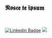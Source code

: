 ## 𝕹𝖔𝖘𝖈𝖊 𝖙𝖊 𝖎𝖕𝖘𝖚𝖒 
<br><br>
[![Linkedin Badge](https://img.shields.io/badge/LinkedIn-0077B5?style=for-the-badge&logo=linkedin&logoColor=white)](https://www.linkedin.com/in/filipe-mateus-574411289/)
 <a href="(https://www.instagram.com/matheus___fillipe/?igsh=MXgzOWJ3aGw3aHV5ZA%3D%3D&utm_source=qr)" target="_blank"><img src="https://img.shields.io/badge/-Instagram-%23E4405F?style=for-the-badge&logo=instagram&logoColor=white" target="_blank"></a>
